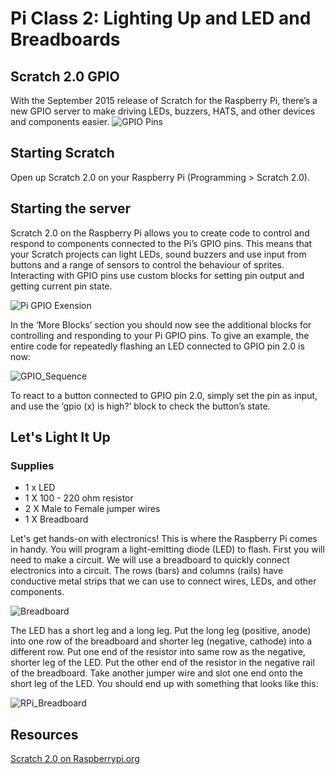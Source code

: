 # Pi Class 2: Lighting Up and LED and Breadboards
## Scratch 2.0 GPIO

With the September 2015 release of Scratch for the Raspberry Pi,  there’s a new GPIO server to make driving LEDs, buzzers, HATS, and other devices and components easier.
![GPIO Pins](https://i.stack.imgur.com/yWGmW.png)
## Starting Scratch
Open up Scratch 2.0 on your Raspberry Pi (Programming > Scratch 2.0).

## Starting the server
Scratch 2.0 on the Raspberry Pi allows you to create code to control and respond to components connected to the Pi’s GPIO pins. This means that your Scratch projects can light LEDs, sound buzzers and use input from buttons and a range of sensors to control the behaviour of sprites. Interacting with GPIO pins use custom blocks for setting pin output and getting current pin state.

![Pi GPIO Exension](https://www.raspberrypi.org/app/uploads/2017/06/extension.png)

In the ‘More Blocks’ section you should now see the additional blocks for controlling and responding to your Pi GPIO pins. To give an example, the entire code for repeatedly flashing an LED connected to GPIO pin 2.0 is now:

![GPIO_Sequence](https://www.raspberrypi.org/app/uploads/2017/06/led.png)

To react to a button connected to GPIO pin 2.0, simply set the pin as input, and use the ‘gpio (x) is high?’ block to check the button’s state.

## Let's Light It Up
### Supplies
- 1 x LED
- 1 X 100 - 220 ohm resistor
- 2 X Male to Female jumper wires
- 1 X Breadboard

Let's get hands-on with electronics! This is where the Raspberry Pi comes in handy. You will program a light-emitting diode (LED) to flash. First you will need to make a circuit.
We will use a breadboard to quickly connect electronics into a circuit. The rows (bars) and columns (rails) have conductive metal strips that we can use to connect wires, LEDs, and other components.

![Breadboard](https://image.ibb.co/iepjSw/Screen_Shot_2017_12_07_at_10_01_07_AM.png)

The LED has a short leg and a long leg. Put the long leg (positive, anode) into one row of the breadboard and shorter leg (negative, cathode) into a different row. Put one end of the resistor into same row as the negative, shorter leg of the LED. Put the other end of the resistor in the negative rail of the breadboard. Take another jumper wire and slot one end onto the short leg of the LED. You should end up with something that looks like this:

![RPi_Breadboard](https://image.ibb.co/dhBW7w/RPi_LED_bb2.png)




## Resources
[Scratch 2.0 on Raspberrypi.org](https://www.raspberrypi.org/blog/scratch-2-raspberry-pi/)
